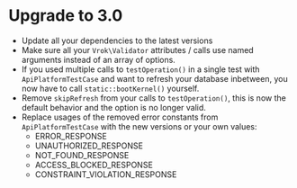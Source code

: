 # Upgrade to 3.0

* Update all your dependencies to the latest versions
* Make sure all your `Vrok\Validator` attributes / calls use named arguments
  instead of an array of options.
* If you used multiple calls to `testOperation()` in a single test with 
  `ApiPlatformTestCase` and want to refresh your database inbetween, you now
  have to call `static::bootKernel()` yourself.
* Remove `skipRefresh` from your calls to `testOperation()`, this is now the
  default behavior and the option is no longer valid.
* Replace usages of the removed error constants from `ApiPlatformTestCase` with
  the new versions or your own values:
    * ERROR_RESPONSE
    * UNAUTHORIZED_RESPONSE
    * NOT_FOUND_RESPONSE
    * ACCESS_BLOCKED_RESPONSE
    * CONSTRAINT_VIOLATION_RESPONSE